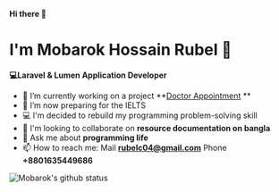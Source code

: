 **Hi there 👋**
# I'm Mobarok Hossain Rubel :child:
  **💻Laravel & Lumen Application Developer**

- 🔭 I’m currently working on a project **[Doctor Appointment](https://github.com/mobaarok/doctor-appointment) **
- 🌱 I’m now preparing for the IELTS
- 💻 I'm decided to rebuild my programming problem-solving skill
- 👯 I'm looking to collaborate on **resource documentation on bangla**
- 💬 Ask me about **programming life**
- 📫 How to reach me: Mail **rubelc04@gmail.com** Phone **+8801635449686**

![Mobarok's github status](https://github-readme-stats.vercel.app/api?username=mobaarok&count_private=true&show_icons=true&hide=issues&theme=dracula)




<!--
**mobaarok/mobaarok** is a ✨ _special_ ✨ repository because its `README.md` (this file) appears on your GitHub profile.

Here are some ideas to get you started:

- 🔭 I’m currently working on ...
- 🌱 I’m currently learning ...
- 👯 I’m looking to collaborate on ...
- 🤔 I’m looking for help with ...
- 💬 Ask me about ...
- 📫 How to reach me: ...
- 😄 Pronouns: ...
- ⚡ Fun fact: ...
-->

